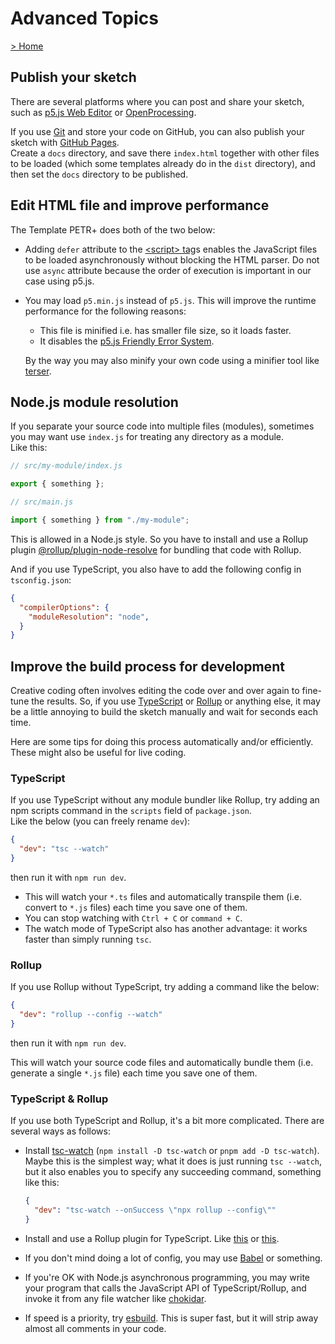 # Advanced Topics

[> Home](./)

## Publish your sketch

There are several platforms where you can post and share your sketch, such as [p5.js Web Editor](https://editor.p5js.org/) or [OpenProcessing](https://www.openprocessing.org/).

If you use [Git](https://git-scm.com/) and store your code on GitHub, you can also publish your sketch with [GitHub Pages](https://docs.github.com/en/free-pro-team@latest/github/working-with-github-pages).  
Create a `docs` directory, and save there `index.html` together with other files to be loaded (which some templates already do in the `dist` directory), and then set the `docs` directory to be published.

## Edit HTML file and improve performance

The Template PETR+ does both of the two below:

- Adding `defer` attribute to the [\<script\> tag](https://developer.mozilla.org/en-US/docs/Web/HTML/Element/script)s enables the JavaScript files to be loaded asynchronously without blocking the HTML parser. Do not use `async` attribute because the order of execution is important in our case using p5.js.

- You may load `p5.min.js` instead of `p5.js`. This will improve the runtime performance for the following reasons:
    - This file is minified i.e. has smaller file size, so it loads faster.
    - It disables the [p5.js Friendly Error System](https://github.com/processing/p5.js/blob/main/contributor_docs/friendly_error_system.md).  

    By the way you may also minify your own code using a minifier tool like [terser](https://terser.org/).

## Node.js module resolution

If you separate your source code into multiple files (modules), sometimes you may want use `index.js` for treating any directory as a module.  
Like this:

```js
// src/my-module/index.js

export { something };
```

```js
// src/main.js

import { something } from "./my-module";
```

This is allowed in a Node.js style. So you have to install and use a Rollup plugin [@rollup/plugin-node-resolve](https://www.npmjs.com/package/@rollup/plugin-node-resolve) for bundling that code with Rollup.

And if you use TypeScript, you also have to add the following config in `tsconfig.json`:

```json
{
  "compilerOptions": {
    "moduleResolution": "node",
  }
}
```

## Improve the build process for development

Creative coding often involves editing the code over and over again to fine-tune the results. So, if you use [TypeScript](https://www.typescriptlang.org/) or [Rollup](https://rollupjs.org/) or anything else, it may be a little annoying to build the sketch manually and wait for seconds each time.

Here are some tips for doing this process automatically and/or efficiently. These might also be useful for live coding.

### TypeScript

If you use TypeScript without any module bundler like Rollup, try adding an npm scripts command in the `scripts` field of `package.json`.  
Like the below (you can freely rename `dev`):

```json
{
  "dev": "tsc --watch"
}
```

then run it with `npm run dev`.

- This will watch your `*.ts` files and automatically transpile them (i.e. convert to `*.js` files) each time you save one of them.
- You can stop watching with `Ctrl + C` or `command + C`.
- The watch mode of TypeScript also has another advantage: it works faster than simply running `tsc`.

### Rollup

If you use Rollup without TypeScript, try adding a command like the below:

```json
{
  "dev": "rollup --config --watch"
}
```

then run it with `npm run dev`.

This will watch your source code files and automatically bundle them (i.e. generate a single `*.js` file) each time you save one of them.

### TypeScript & Rollup

If you use both TypeScript and Rollup, it's a bit more complicated. There are several ways as follows:

- Install [tsc-watch](https://www.npmjs.com/package/tsc-watch) (`npm install -D tsc-watch` or `pnpm add -D tsc-watch`).  
Maybe this is the simplest way; what it does is just running `tsc --watch`, but it also enables you to specify any succeeding command, something like this:

    ```json
    {
      "dev": "tsc-watch --onSuccess \"npx rollup --config\""
    }
    ```

- Install and use a Rollup plugin for TypeScript. Like [this](https://www.npmjs.com/package/@rollup/plugin-typescript) or [this](https://www.npmjs.com/package/rollup-plugin-typescript2).
- If you don't mind doing a lot of config, you may use [Babel](https://babeljs.io/) or something.
- If you're OK with Node.js asynchronous programming, you may write your program that calls the JavaScript API of TypeScript/Rollup, and invoke it from any file watcher like [chokidar](https://www.npmjs.com/package/chokidar).
- If speed is a priority, try [esbuild](https://esbuild.github.io/). This is super fast, but it will strip away almost all comments in your code.
